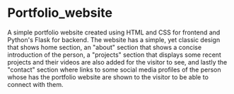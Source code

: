 # Portfolio_website
A simple portfolio website created using HTML and CSS for frontend and Python's Flask for backend. The website has a simple, yet classic design that shows home section, an "about" section that shows a concise introduction of the person, a "projects" section that displays some recent projects and their videos are also added for the visitor to see, and lastly the "contact" section where links to some social media profiles of the person whose has the portfolio website are shown to the visitor to be able to connect with them.
